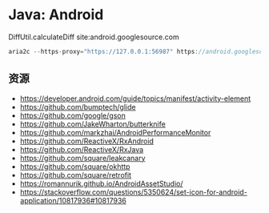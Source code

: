 # Java: Android

DiffUtil.calculateDiff site:android.googlesource.com

```java
aria2c --https-proxy="https://127.0.0.1:56987" https://android.googlesource.com/platform/development/+archive/master/samples.tar.gz
```

## 资源

- https://developer.android.com/guide/topics/manifest/activity-element
- https://github.com/bumptech/glide
- https://github.com/google/gson
- https://github.com/JakeWharton/butterknife
- https://github.com/markzhai/AndroidPerformanceMonitor
- https://github.com/ReactiveX/RxAndroid
- https://github.com/ReactiveX/RxJava
- https://github.com/square/leakcanary
- https://github.com/square/okhttp
- https://github.com/square/retrofit
- https://romannurik.github.io/AndroidAssetStudio/
- https://stackoverflow.com/questions/5350624/set-icon-for-android-application/10817936#10817936

